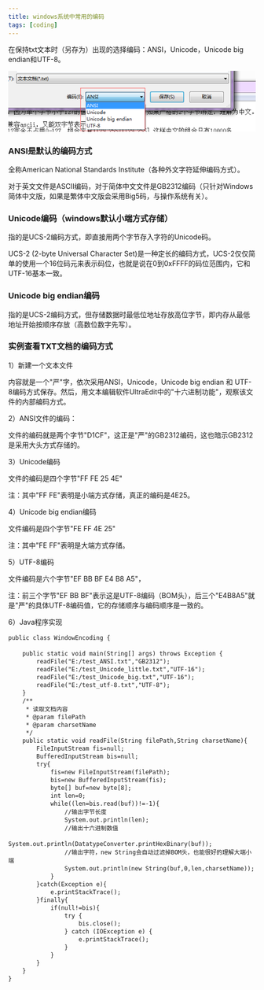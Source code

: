 ```yaml
---
title: windows系统中常用的编码
tags: [coding]
---
```


在保持txt文本时（另存为）出现的选择编码：ANSI，Unicode，Unicode big endian和UTF-8。

![](/images/other/encode/windows-character.png)

### ANSI是默认的编码方式

全称American National Standards Institute（各种外文字符延伸编码方式）。

对于英文文件是ASCII编码，对于简体中文文件是GB2312编码（只针对Windows简体中文版，如果是繁体中文版会采用Big5码，与操作系统有关）。

### Unicode编码（windows默认小端方式存储）

指的是UCS-2编码方式，即直接用两个字节存入字符的Unicode码。

UCS-2 (2-byte Universal Character Set)是一种定长的编码方式，UCS-2仅仅简单的使用一个16位码元来表示码位，也就是说在0到0xFFFF的码位范围内，它和UTF-16基本一致。

### Unicode big endian编码

指的是UCS-2编码方式，但存储数据时最低位地址存放高位字节，即内存从最低地址开始按顺序存放（高数位数字先写）。

### 实例查看TXT文档的编码方式

1）新建一个文本文件

内容就是一个"严"字，依次采用ANSI，Unicode，Unicode big endian 和 UTF-8编码方式保存。然后，用文本编辑软件UltraEdit中的"十六进制功能"，观察该文件的内部编码方式。

2）ANSI文件的编码：

文件的编码就是两个字节"D1CF"，这正是"严"的GB2312编码，这也暗示GB2312是采用大头方式存储的。

3）Unicode编码

文件的编码是四个字节"FF FE 25 4E"

注：其中"FF FE"表明是小端方式存储，真正的编码是4E25。

4）Unicode big endian编码

文件编码是四个字节"FE FF 4E 25"

注：其中"FE FF"表明是大端方式存储。

5）UTF-8编码

文件编码是六个字节"EF BB BF E4 B8 A5"，

注：前三个字节"EF BB BF"表示这是UTF-8编码（BOM头），后三个"E4B8A5"就是"严"的具体UTF-8编码值，它的存储顺序与编码顺序是一致的。

6）Java程序实现

```
public class WindowEncoding {
    
    public static void main(String[] args) throws Exception {
        readFile("E:/test_ANSI.txt","GB2312");
        readFile("E:/test_Unicode_little.txt","UTF-16");
        readFile("E:/test_Unicode_big.txt","UTF-16");
        readFile("E:/test_utf-8.txt","UTF-8");
    }
    /**
     * 读取文档内容
     * @param filePath
     * @param charsetName
     */
    public static void readFile(String filePath,String charsetName){
        FileInputStream fis=null;
        BufferedInputStream bis=null;
        try{
            fis=new FileInputStream(filePath);
            bis=new BufferedInputStream(fis);
            byte[] buf=new byte[8];
            int len=0;
            while((len=bis.read(buf))!=-1){
                //输出字节长度
                System.out.println(len);
                //输出十六进制数值
                System.out.println(DatatypeConverter.printHexBinary(buf));
                //输出字符，new String会自动过滤掉BOM头，也能很好的理解大端小端
                System.out.println(new String(buf,0,len,charsetName));
            }
        }catch(Exception e){
            e.printStackTrace();
        }finally{
            if(null!=bis){
                try {
                    bis.close();
                } catch (IOException e) {
                    e.printStackTrace();
                }
            }
        }
    }
}
```